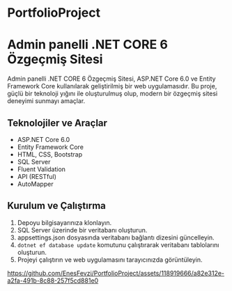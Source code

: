 # PortfolioProject

# Admin panelli .NET CORE 6 Özgeçmiş Sitesi

Admin panelli .NET CORE 6 Özgeçmiş Sitesi, ASP.NET Core 6.0 ve Entity Framework Core kullanılarak geliştirilmiş bir web uygulamasıdır. Bu proje, güçlü bir teknoloji yığını ile oluşturulmuş olup, modern bir özgeçmiş sitesi deneyimi sunmayı amaçlar.


## Teknolojiler ve Araçlar

- ASP.NET Core 6.0
- Entity Framework Core
- HTML, CSS, Bootstrap
- SQL Server
- Fluent Validation
- API (RESTful)
- AutoMapper

## Kurulum ve Çalıştırma

1. Depoyu bilgisayarınıza klonlayın.
2. SQL Server üzerinde bir veritabanı oluşturun.
3. appsettings.json dosyasında veritabanı bağlantı dizesini güncelleyin.
4. `dotnet ef database update` komutunu çalıştırarak veritabanı tablolarını oluşturun.
5. Projeyi çalıştırın ve web uygulamasını tarayıcınızda görüntüleyin.



https://github.com/EnesFevzi/PortfolioProject/assets/118919666/a82e312e-a2fa-491b-8c88-257f5cd881e0


